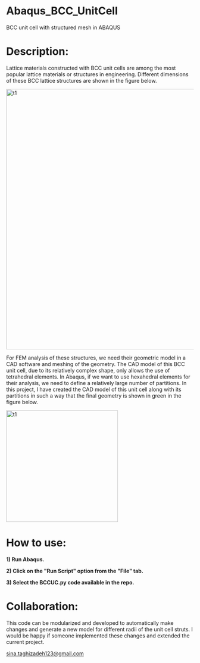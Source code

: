 # Abaqus_BCC_UnitCell
BCC unit cell with structured mesh in ABAQUS

# Description:

Lattice materials constructed with BCC unit cells are among the most popular lattice materials or structures in engineering. Different dimensions of these BCC lattice structures are shown in the figure below.

<img width="700" alt="t1" src="https://github.com/Sina-Taghizadeh/Abaqus_BCC_UnitCell/assets/162900845/59ae7570-f236-4451-8842-e30226199b60">

For FEM analysis of these structures, we need their geometric model in a CAD software and meshing of the geometry. The CAD model of this BCC unit cell, due to its relatively complex shape, only allows the use of tetrahedral elements. In Abaqus, if we want to use hexahedral elements for their analysis, we need to define a relatively large number of partitions. In this project, I have created the CAD model of this unit cell along with its partitions in such a way that the final geometry is shown in green in the figure below.

<img width="300" alt="t1" src="https://github.com/Sina-Taghizadeh/Abaqus_BCC_UnitCell/assets/162900845/8968c53b-46de-4254-9759-d1b66118e25e">

# How to use:

**1) Run Abaqus.**

**2) Click on the "Run Script" option from the "File" tab.**

**3) Select the BCCUC.py code available in the repo.**

# Collaboration:

This code can be modularized and developed to automatically make changes and generate a new model for different radii of the unit cell struts. I would be happy if someone implemented these changes and extended the current project.

sina.taghizadeh123@gmail.com

